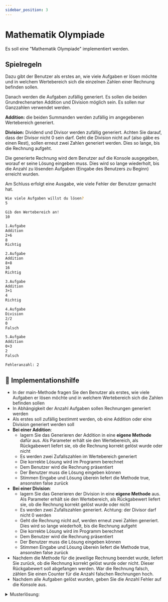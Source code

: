 ```yaml
---
sidebar_position: 3
---
```


# Mathematik Olympiade

Es soll eine "Mathematik Olympiade" implementiert werden.

## Spielregeln

Dazu gibt der Benutzer als erstes an, wie viele Aufgaben er lösen möchte und in
welchem Wertebereich sich die einzelnen Zahlen einer Rechnung befinden sollen.

Danach werden die Aufgaben zufällig generiert. Es sollen die beiden
Grundrechenarten Addition und Division möglich sein. Es sollen nur Ganzzahlen
verwendet werden.

**Addition:** die beiden Summanden werden zufällig im angegebenen Wertebereich
generiert.

**Division:** Dividend und Divisor werden zufällig generiert. Achten Sie darauf,
dass der Divisor nicht 0 sein darf. Geht die Division nicht auf (also gäbe es
einen Rest), sollen erneut zwei Zahlen generiert werden. Dies so lange, bis die
Rechnung aufgeht.

Die generierte Rechnung wird dem Benutzer auf die Konsole ausgegeben, worauf er
seine Lösung eingeben muss. Dies wird so lange wiederholt, bis die Anzahl zu
lösenden Aufgaben (Eingabe des Benutzers zu Beginn) erreicht wurden.

Am Schluss erfolgt eine Ausgabe, wie viele Fehler der Benutzer gemacht hat.

```bash title="Beispielausgabe"
Wie viele Aufgaben willst du lösen?
5

Gib den Wertebereich an!
10

1.Aufgabe
Addition
2+6
8
Richtig

2.Aufgabe
Addition
8+8
16
Richtig

3.Aufgabe
Addition
3+1
4
Richtig

4.Aufgabe
Division
2/2
0
Falsch

5.Aufgabe
Addition
0+3
2
Falsch

Fehleranzahl: 2
```

## :toolbox: Implementationshilfe

- In der main-Methode fragen Sie den Benutzer als erstes, wie viele Aufgaben er
  lösen möchte und in welchem Wertebereich sich die Zahlen befinden sollen
- In Abhängigkeit der Anzahl Aufgaben sollen Rechnungen generiert werden
- Als erstes soll zufällig bestimmt werden, ob eine Addition oder eine Division
  generiert werden soll
- **Bei einer Addition**:
  - lagern Sie das Generieren der Addition in eine **eigene Methode** dafür aus.
    Als Parameter erhält sie den Wertebereich, als Rückgabewert liefert sie, ob
    die Rechnung korrekt gelöst wurde oder nicht
  - Es werden zwei Zufallszahlen im Wertebereich generiert
  - Die korrekte Lösung wird im Programm berechnet
  - Dem Benutzer wird die Rechnung präsentiert
  - Der Benutzer muss die Lösung eingeben können
  - Stimmen Eingabe und Lösung überein liefert die Methode true, ansonsten false
    zurück
- **Bei einer Division**:
  - lagern Sie das Generieren der Division in eine **eigene Methode** aus. Als
    Parameter erhält sie den Wertebereich, als Rückgabewert liefert sie, ob die
    Rechnung korrekt gelöst wurde oder nicht
  - Es werden zwei Zufallszahlen generiert. Achtung: der Divisor darf nicht 0
    werden
  - Geht die Rechnung nicht auf, werden erneut zwei Zahlen generiert. Dies wird
    so lange wiederholt, bis die Rechnung aufgeht
  - Die korrekte Lösung wird im Programm berechnet
  - Dem Benutzer wird die Rechnung präsentiert
  - Der Benutzer muss die Lösung eingeben können
  - Stimmen Eingabe und Lösung überein liefert die Methode true, ansonsten false
    zurück
- Nachdem die Methode für die jeweilige Rechnung beendet wurde, liefert Sie
  zurück, ob die Rechnung korrekt gelöst wurde oder nicht. Dieser Rückgabewert
  soll abgefangen werden. War die Rechnung falsch, zählen Sie einen Counter für
  die Anzahl falschen Rechnungen hoch.
- Nachdem alle Aufgaben gelöst wurden, geben Sie die Anzahl Fehler auf die
  Konsole aus.

<details><summary>Musterlösung:</summary>

```java title="MathOlympiad.java"
import mytools.StdInput;

public class MathOlympiad {

	public static void main(String[] args) {

		System.out.println("Wie viele Aufgaben willst du lösen?");
		int aufgabenAnzahl = StdInput.readInt();

		System.out.println("Gib den Wertebereich an!");
		int werteBereich =  StdInput.readInt();

		int operation = 0;//lokale Variable speichert die Zufallszahl
		int fehlerAnzahl = 0;

		for (int i = 1; i <= aufgabenAnzahl; i++) {
			boolean korrekt = false;
			operation = (int) (Math.random() * 2);//Zufallszahl wird jedes Mal neu ermittelt
			System.out.println(i + ".Aufgabe");//Konsolenausgabe zur Aufgabenanzahl 1., 2., 3. usw.
			switch (operation) {
			case 0:
				System.out.println("Addition");
				korrekt = addiere(werteBereich);
				break;
			case 1:
				System.out.println("Division");
				korrekt = dividiere(werteBereich);
				break;
			}

			if (!korrekt) {
				fehlerAnzahl++;
			}
		}

		System.out.println("Fehleranzahl: " + fehlerAnzahl);
	}

	public static boolean addiere(int werteBereich) {
		int sumEins = (int) (Math.random() * werteBereich); //Zufallszahl für Summand Eins
		int sumZwei = (int) (Math.random() * werteBereich); //Zufallszahl für Summand Zwei
		int summe = sumEins + sumZwei; //Summe = Summand +  Summand

		System.out.println(sumEins + "+" + sumZwei);//Rechnung ausgeben
		int eingabe = StdInput.readInt();
		if (summe != eingabe) {
			System.out.println("Falsch");
			return false;
		} else {
			System.out.println("Richtig");
			return true;
		}
	}

	public static boolean dividiere(int werteBereich) {
		int dividend = (int) (Math.random() * werteBereich);
		int divisor = (int) (Math.random() * werteBereich) + 1;//Null als Zufallszahl wird ausgeschlossen
		int quotient = dividend / divisor;

		while (dividend % divisor != 0) {
			dividend = (int) (Math.random() * werteBereich);
			divisor = (int) (Math.random() * werteBereich) + 1;//Zufallszahl ist größer Null
			quotient = dividend / divisor;
		}
		System.out.println(dividend + "/" + divisor);
		int eingabe = StdInput.readInt();
		if (eingabe != quotient) {
			System.out.println("Falsch");
			return false;
		} else {
			System.out.println("Richtig");
			return true;
		}
	}
}
```

</details>
